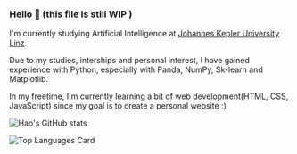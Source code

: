 ### Hello 👋 (this file is still WIP  )

<!--
**hao-codes/hao-codes** is a ✨ _special_ ✨ repository because its `README.md` (this file) appears on your GitHub profile.

Here are some ideas to get you started:

- 🔭 I’m currently working on ...
- 🌱 I’m currently learning ...
- 👯 I’m looking to collaborate on ...
- 🤔 I’m looking for help with ...
- 💬 Ask me about ...
- 📫 How to reach me: ...
- 😄 Pronouns: ...
- ⚡ Fun fact: ...
-->

I'm currently studying Artificial Intelligence at <a href="https://www.jku.at/en">Johannes Kepler University Linz</a>.

Due to my studies, interships and personal interest, I have gained experience with Python, especially with Panda, NumPy, Sk-learn and Matplotlib.

In my freetime, I'm currently learning a bit of web development(HTML, CSS, JavaScript) since my goal is to create a personal website :)

![Hao's GitHub stats](https://github-readme-stats.vercel.app/api?username=hao-codes&title_color=#BFD7ED&text_color=#60A3D9)

![Top Languages Card](https://github-readme-stats.vercel.app/api/top-langs/?username=hao-codes&layout=compact)
